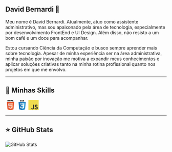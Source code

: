 ## David Bernardi 👋

Meu nome é David Bernardi. Atualmente, atuo como assistente administrativo, mas sou apaixonado pela área de tecnologia, especialmente por desenvolvimento FrontEnd e UI Design. Além disso, não resisto a um bom café e um doce para acompanhar.

Estou cursando Ciência da Computação e busco sempre aprender mais sobre tecnologia. Apesar de minha experiência ser na área administrativa, minha paixão por inovação me motiva a expandir meus conhecimentos e aplicar soluções criativas tanto na minha rotina profissional quanto nos projetos em que me envolvo.


---

## 🚀 Minhas Skills

<code><img height="32" src="https://raw.githubusercontent.com/github/explore/80688e429a7d4ef2fca1e82350fe8e3517d3494d/topics/html/html.png" alt="HTML5"/></code>
<code><img height="32" src="https://raw.githubusercontent.com/github/explore/80688e429a7d4ef2fca1e82350fe8e3517d3494d/topics/css/css.png" alt="CSS"/></code>
<code><img height="32" src="https://raw.githubusercontent.com/github/explore/80688e429a7d4ef2fca1e82350fe8e3517d3494d/topics/javascript/javascript.png" alt="Javascript"/></code>

---

## ⭐ GitHub Stats

![GitHub Stats](https://github-readme-stats.vercel.app/api?username=davidbernardi14&show_icons=true)
